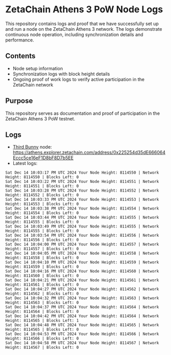 # ZetaChain Athens 3 PoW Node Logs
This repository contains logs and proof that we have successfully set up and run a node on the ZetaChain Athens 3 network. The logs demonstrate continuous node operation, including synchronization details and performance.

## Contents
- Node setup information
- Synchronization logs with block height details
- Ongoing proof of work logs to verify active participation in the ZetaChain network

## Purpose
This repository serves as documentation and proof of participation in the ZetaChain Athens 3 PoW testnet.

## Logs

- [Third Bunny](https://thirdbunny.xyz/) node: https://athens.explorer.zetachain.com/address/0x225254d35dE666064Eccc5ce16eF1D8bF8D7b5EE
- Latest logs:
```
Sat Dec 14 10:03:17 PM UTC 2024 Your Node Height: 8114550 | Network Height: 8114550 | Blocks Left: 0
Sat Dec 14 10:03:22 PM UTC 2024 Your Node Height: 8114551 | Network Height: 8114551 | Blocks Left: 0
Sat Dec 14 10:03:28 PM UTC 2024 Your Node Height: 8114552 | Network Height: 8114552 | Blocks Left: 0
Sat Dec 14 10:03:33 PM UTC 2024 Your Node Height: 8114553 | Network Height: 8114553 | Blocks Left: 0
Sat Dec 14 10:03:38 PM UTC 2024 Your Node Height: 8114554 | Network Height: 8114554 | Blocks Left: 0
Sat Dec 14 10:03:44 PM UTC 2024 Your Node Height: 8114555 | Network Height: 8114555 | Blocks Left: 0
Sat Dec 14 10:03:49 PM UTC 2024 Your Node Height: 8114555 | Network Height: 8114555 | Blocks Left: 0
Sat Dec 14 10:03:54 PM UTC 2024 Your Node Height: 8114556 | Network Height: 8114556 | Blocks Left: 0
Sat Dec 14 10:04:00 PM UTC 2024 Your Node Height: 8114557 | Network Height: 8114557 | Blocks Left: 0
Sat Dec 14 10:04:05 PM UTC 2024 Your Node Height: 8114558 | Network Height: 8114558 | Blocks Left: 0
Sat Dec 14 10:04:10 PM UTC 2024 Your Node Height: 8114559 | Network Height: 8114559 | Blocks Left: 0
Sat Dec 14 10:04:16 PM UTC 2024 Your Node Height: 8114560 | Network Height: 8114560 | Blocks Left: 0
Sat Dec 14 10:04:21 PM UTC 2024 Your Node Height: 8114561 | Network Height: 8114561 | Blocks Left: 0
Sat Dec 14 10:04:27 PM UTC 2024 Your Node Height: 8114562 | Network Height: 8114562 | Blocks Left: 0
Sat Dec 14 10:04:32 PM UTC 2024 Your Node Height: 8114563 | Network Height: 8114563 | Blocks Left: 0
Sat Dec 14 10:04:37 PM UTC 2024 Your Node Height: 8114564 | Network Height: 8114564 | Blocks Left: 0
Sat Dec 14 10:04:42 PM UTC 2024 Your Node Height: 8114564 | Network Height: 8114565 | Blocks Left: 1
Sat Dec 14 10:04:48 PM UTC 2024 Your Node Height: 8114565 | Network Height: 8114565 | Blocks Left: 0
Sat Dec 14 10:04:53 PM UTC 2024 Your Node Height: 8114566 | Network Height: 8114566 | Blocks Left: 0
Sat Dec 14 10:04:58 PM UTC 2024 Your Node Height: 8114567 | Network Height: 8114567 | Blocks Left: 0
```
